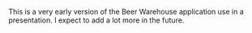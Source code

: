 This is a very early version of the Beer Warehouse application use in a presentation. 
I expect to add a lot more in the future.